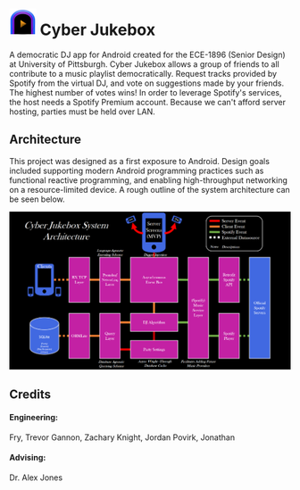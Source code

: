 # ![Icon](app/src/main/res/mipmap-mdpi/launcher_icon.png) Cyber Jukebox
A democratic DJ app for Android created for the ECE-1896 (Senior Design) at University of Pittsburgh.
Cyber Jukebox allows a group of friends to all contribute to a music playlist democratically. Request tracks provided by Spotify from the virtual DJ, and vote on suggestions made by your friends. The highest number of votes wins! In order to leverage Spotify's services, the host needs a Spotify Premium account. Because we can't afford server hosting, parties must be held over LAN.
## Architecture
This project was designed as a first exposure to Android. Design goals included supporting modern Android programming practices such as functional reactive programming, and enabling high-throughput networking on a resource-limited device. A rough outline of the system architecture can be seen below.  
  
![Architecture](doc/SystemArchitecture.png)
## Credits
#### Engineering:
Fry, Trevor
Gannon, Zachary
Knight, Jordan
Povirk, Jonathan
#### Advising:
Dr. Alex Jones
